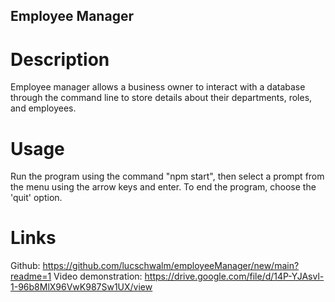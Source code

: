 ## Employee Manager 
# Description
Employee manager allows a business owner to interact with a database through the command line to store details about their departments, roles, and employees.

# Usage
Run the program using the command "npm start", then select a prompt from the menu using the arrow keys and enter. To end the program, choose the 'quit' option.

# Links
Github: https://github.com/lucschwalm/employeeManager/new/main?readme=1
Video demonstration: https://drive.google.com/file/d/14P-YJAsvl-1-96b8MlX96VwK987Sw1UX/view
